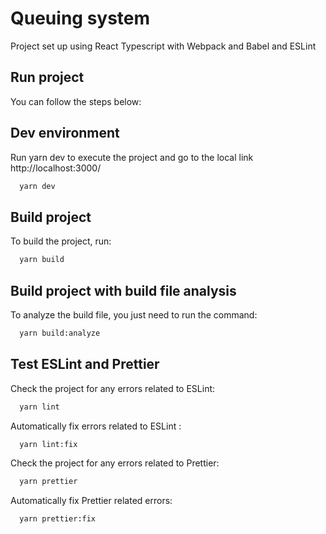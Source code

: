 # Queuing system

Project set up using React Typescript with Webpack and Babel and ESLint
## Run project
You can follow the steps below:
## Dev environment

Run yarn dev to execute the project and go to the local link http://localhost:3000/

```bash
  yarn dev
```
## Build project
To build the project, run:
```bash
  yarn build
```
## Build project with build file analysis
To analyze the build file, you just need to run the command:
```bash
  yarn build:analyze
```
## Test ESLint and Prettier
Check the project for any errors related to ESLint:
```bash
  yarn lint
```
Automatically fix errors related to ESLint :
```bash
  yarn lint:fix
```
Check the project for any errors related to Prettier:
```bash
  yarn prettier
```
Automatically fix Prettier related errors:
```bash
  yarn prettier:fix
```

